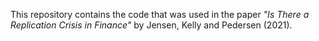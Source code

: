 This repository contains the code that was used in the paper _"Is There a Replication Crisis in Finance"_ by Jensen, Kelly and Pedersen (2021).
